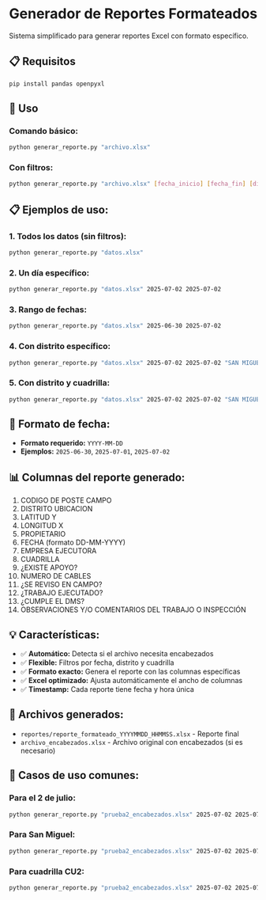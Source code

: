 # Generador de Reportes Formateados

Sistema simplificado para generar reportes Excel con formato específico.

## 📋 Requisitos

```bash
pip install pandas openpyxl
```

## 🚀 Uso

### Comando básico:
```bash
python generar_reporte.py "archivo.xlsx"
```

### Con filtros:
```bash
python generar_reporte.py "archivo.xlsx" [fecha_inicio] [fecha_fin] [distrito] [cuadrilla]
```

## 📋 Ejemplos de uso:

### 1. Todos los datos (sin filtros):
```bash
python generar_reporte.py "datos.xlsx"
```

### 2. Un día específico:
```bash
python generar_reporte.py "datos.xlsx" 2025-07-02 2025-07-02
```

### 3. Rango de fechas:
```bash
python generar_reporte.py "datos.xlsx" 2025-06-30 2025-07-02
```

### 4. Con distrito específico:
```bash
python generar_reporte.py "datos.xlsx" 2025-07-02 2025-07-02 "SAN MIGUEL"
```

### 5. Con distrito y cuadrilla:
```bash
python generar_reporte.py "datos.xlsx" 2025-07-02 2025-07-02 "SAN MIGUEL" "CU2"
```

## 📅 Formato de fecha:
- **Formato requerido:** `YYYY-MM-DD`
- **Ejemplos:** `2025-06-30`, `2025-07-01`, `2025-07-02`

## 📊 Columnas del reporte generado:

1. CODIGO DE POSTE CAMPO
2. DISTRITO UBICACION
3. LATITUD Y
4. LONGITUD X
5. PROPIETARIO
6. FECHA (formato DD-MM-YYYY)
7. EMPRESA EJECUTORA
8. CUADRILLA
9. ¿EXISTE APOYO?
10. NUMERO DE CABLES
11. ¿SE REVISO EN CAMPO?
12. ¿TRABAJO EJECUTADO?
13. ¿CUMPLE EL DMS?
14. OBSERVACIONES Y/O COMENTARIOS DEL TRABAJO O INSPECCIÓN

## 💡 Características:

- ✅ **Automático:** Detecta si el archivo necesita encabezados
- ✅ **Flexible:** Filtros por fecha, distrito y cuadrilla
- ✅ **Formato exacto:** Genera el reporte con las columnas específicas
- ✅ **Excel optimizado:** Ajusta automáticamente el ancho de columnas
- ✅ **Timestamp:** Cada reporte tiene fecha y hora única

## 📁 Archivos generados:

- `reportes/reporte_formateado_YYYYMMDD_HHMMSS.xlsx` - Reporte final
- `archivo_encabezados.xlsx` - Archivo original con encabezados (si es necesario)

## 🎯 Casos de uso comunes:

### Para el 2 de julio:
```bash
python generar_reporte.py "prueba2_encabezados.xlsx" 2025-07-02 2025-07-02
```

### Para San Miguel:
```bash
python generar_reporte.py "prueba2_encabezados.xlsx" 2025-07-02 2025-07-02 "SAN MIGUEL"
```

### Para cuadrilla CU2:
```bash
python generar_reporte.py "prueba2_encabezados.xlsx" 2025-07-02 2025-07-02 "" "" "CU2"
``` 